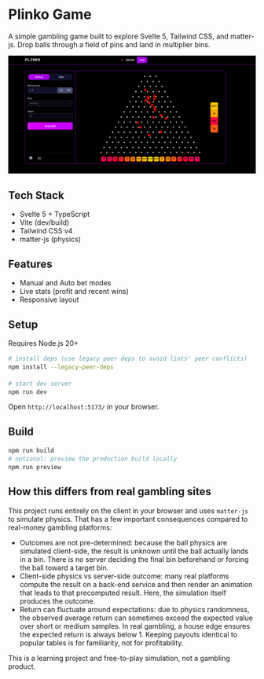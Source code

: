 # Plinko Game

A simple gambling game built to explore Svelte 5, Tailwind CSS, and matter-js. Drop balls through a field of pins and land in multiplier bins. 

![Screenshot](./screenshots/preview.png)

## Tech Stack

- Svelte 5 + TypeScript
- Vite (dev/build)
- Tailwind CSS v4
- matter-js (physics)


## Features

- Manual and Auto bet modes
- Live stats (profit and recent wins)
- Responsive layout

## Setup

Requires Node.js 20+

```bash
# install deps (use legacy peer deps to avoid lints' peer conflicts)
npm install --legacy-peer-deps

# start dev server
npm run dev
```

Open `http://localhost:5173/` in your browser.

## Build

```bash
npm run build
# optional: preview the production build locally
npm run preview
```

## How this differs from real gambling sites

This project runs entirely on the client in your browser and uses `matter-js` to simulate physics. That has a few important consequences compared to real-money gambling platforms:

- Outcomes are not pre-determined: because the ball physics are simulated client-side, the result is unknown until the ball actually lands in a bin. There is no server deciding the final bin beforehand or forcing the ball toward a target bin.
- Client-side physics vs server-side outcome: many real platforms compute the result on a back-end service and then render an animation that leads to that precomputed result. Here, the simulation itself produces the outcome.
- Return can fluctuate around expectations: due to physics randomness, the observed average return can sometimes exceed the expected value over short or medium samples. In real gambling, a house edge ensures the expected return is always below 1. Keeping payouts identical to popular tables is for familiarity, not for profitability.

This is a learning project and free-to-play simulation, not a gambling product.


